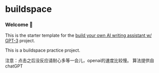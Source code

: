 # buildspace 
### Welcome 👋
This is the starter template for the [build your own AI writing assistant w/ GPT-3](https://buildspace.so/builds/ai-writer) project.

This is a buildspace practice project.

注意：点击之后没反应请耐心多等一会儿，openai的速度比较慢。
算法提供自chatGPT